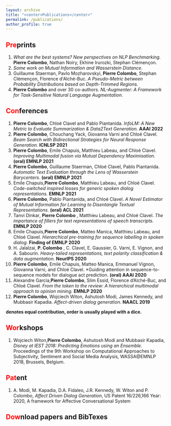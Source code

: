 ```yaml
---
layout: archive
title: "<center>Publications</center>"
permalink: /publications/
author_profile: true
---
```


<span style="color:red">Pre</span>prints
---
1. *What are the best systems? New perspectives on NLP Benchmarking.*  **Pierre Colombo**, Nathan Noiry, Ekhine Irurozki, Stephan Clémençon.
2. *Some work on Mutual Information and Wasserstein Distance.*
3. Guillaume Staerman, Pavlo Mozharovskyi, **Pierre Colombo**, Stephan Clémençon, Florence d'Alché-Buc. *A Pseudo-Metric between Probability Distributions based on Depth-Trimmed Regions.*
4. **Pierre Colombo** and over 30 co-authors. *NL-Augmenter: A Framework for Task-Sensitive Natural Language Augmentation.*




<span style="color:red">Con</span>ferences
---
1. **Pierre Colombo**, Chloé Clavel and Pablo Piantanida. *InfoLM: A New Metric to Evaluate Summarization & Data2Text Generation.* **AAAI 2022**
2. **Pierre Colombo**, Chouchang Yack, Giovanna Varni and Chloé Clavel. *Beam Search with Bidirectional Strategies for Neural Response Generation.* **ICNLSP 2021** 
3. **Pierre Colombo**, Emile Chapuis, Matthieu Labeau, and Chloé Clavel. *Improving Multimodal fusion via Mutual Dependency Maximisation.* **(oral) EMNLP 2021** 
4. **Pierre Colombo**, Guillaume Staerman, Chloé Clavel, Pablo Piantanida. *Automatic Text Evaluation through the Lens of Wasserstein Barycenters.* **(oral) EMNLP 2021** 
5. Emile Chapuis<sup><i class="fas fa-star"></i></sup>,**Pierre Colombo**<sup><i class="fas fa-star"></i></sup>, Matthieu Labeau, and Chloé Clavel. *Code-switched inspired losses for generic spoken dialog representations.* **EMNLP 2021** 
6. **Pierre Colombo**, Pablo Piantanida, and Chloé Clavel. *A Novel Estimator of Mutual Information for Learning to Disentangle Textual Representations.* **(oral) ACL 2021**
7. Tanvi Dinkar<sup><i class="fas fa-star"></i></sup>, **Pierre Colombo** <sup><i class="fas fa-star"></i></sup>, Matthieu Labeau, and Chloé Clavel. *The importance of fillers for text representations of speech transcripts.* **EMNLP 2020** 
8. Emile Chapuis<sup><i class="fas fa-star"></i></sup>,**Pierre Colombo**<sup><i class="fas fa-star"></i></sup>, Matteo Manica, Matthieu Labeau, and Chloé Clavel. *Hierarchical pre-training for sequence labelling in spoken dialog.* **Finding of EMNLP 2020** 
9. H. Jalalzai<sup><i class="fas fa-star"></i></sup>, **P. Colombo** <sup><i class="fas fa-star"></i></sup>, C. Clavel, E. Gaussier, G. Varni, E. Vignon, and A. Sabourin. *Heavy-tailed representations, text polarity classification & data augmentation.* **NeurIPS 2020** 
10. **Pierre Colombo**<sup><i class="fas fa-star"></i></sup>, Emile Chapuis<sup><i class="fas fa-star"></i></sup>, Matteo Manica, Emmanuel Vignon, Giovanna Varni, and Chloé
Clavel. *Guiding attention in sequence-to-sequence models for dialogue act prediction. **(oral) AAAI 2020**
11. Alexandre Garcia<sup><i class="fas fa-star"></i></sup>,**Pierre Colombo**<sup><i class="fas fa-star"></i></sup>, Slim Essid, Florence d’Alché-Buc, and Chloé Clavel. *From the token to the review: A hierarchical multimodal approach to opinion mining.* **EMNLP 2020** 
12. **Pierre Colombo**<sup><i class="fas fa-star"></i></sup>, Wojciech Witon<sup><i class="fas fa-star"></i></sup>, Ashutosh Modi, James Kennedy, and Mubbasir Kapadia. *Affect-driven dialog generation.* **NAACL 2019** 

**<sup><i class="fas fa-star"></i></sup> denotes equal contribution, order is usually played with a dice.**


<span style="color:red">Wor</span>kshops
---
1. Wojciech Witon<sup><i class="fas fa-star"></i></sup>,**Pierre Colombo**<sup><i class="fas fa-star"></i></sup>, Ashutosh Modi and Mubbasir Kapadia, *Disney at IEST 2018: Predicting Emotions using an Ensemble.* Proceedings of the 9th Workshop on Computational Approaches to Subjectivity, Sentiment and Social Media Analysis, WASSA@EMNLP 2018, Brussels, Belgium.





<span style="color:red">Pat</span>ent
---
1.  A. Modi, M. Kapadia, D.A. Fidaleo, J.R. Kennedy, W. Witon and P. Colombo, *Affect Driven Dialog Generation*, US Patent 16/226,166
Year: 2020, A framework for Affective Conversational System


<span style="color:red">Dow</span>nload papers and BibTexes
---
<script src="https://bibbase.org/show?bib=https://dblp.org/pid/229/3167.bib&jsonp=1"></script>


